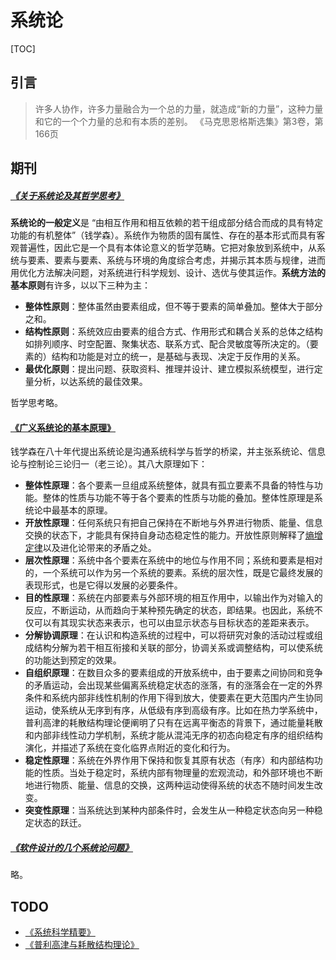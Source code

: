 # 系统论

[TOC]

## 引言

> 许多人协作，许多力量融合为一个总的力量，就造成“新的力量”，这种力量和它的一个个力量的总和有本质的差别。
> <name>《马克思恩格斯选集》第3卷，第166页</name>

## 期刊

##### [《关于系统论及其哲学思考》](https://www.zhihu.com/xen/market/pdf-view/paid_magazine/1395619494182637568)

**系统论的一般定义**是 “由相互作用和相互依赖的若干组成部分结合而成的具有特定功能的有机整体”（钱学森）。系统作为物质的固有属性、存在的基本形式而具有客观普遍性，因此它是一个具有本体论意义的哲学范畴。它把对象放到系统中，从系统与要素、要素与要素、系统与环境的角度综合考虑，并揭示其本质与规律，进而用优化方法解决问题，对系统进行科学规划、设计、选优与使其运作。**系统方法的基本原则**有许多，以以下三种为主：

* **整体性原则**：整体虽然由要素组成，但不等于要素的简单叠加。整体大于部分之和。
* **结构性原则**：系统效应由要素的组合方式、作用形式和耦合关系的总体之结构如排列顺序、时空配置、聚集状态、联系方式、配合灵敏度等所决定的。（要素的）结构和功能是对立的统一，是基础与表现、决定于反作用的关系。
* **最优化原则**：提出问题、获取资料、推理并设计、建立模拟系统模型，进行定量分析，以达系统的最佳效果。

哲学思考略。

#### [《广义系统论的基本原理》](https://www.zhihu.com/xen/market/pdf-view/paid_magazine/1390411549262069760)

钱学森在八十年代提出系统论是沟通系统科学与哲学的桥梁，并主张系统论、信息论与控制论三论归一（老三论）。其八大原理如下：

* **整体性原理**：各个要素一旦组成系统整体，就具有孤立要素不具备的特性与功能。整体的性质与功能不等于各个要素的性质与功能的叠加。整体性原理是系统论中最基本的原理。
* **开放性原理**：任何系统只有把自己保持在不断地与外界进行物质、能量、信息交换的状态下，才能具有保持自身动态稳定性的能力。开放性原则解释了[熵增定律](/gists/entropy.html#%E9%87%8A%E4%B9%89)以及进化论带来的矛盾之处。
* **层次性原理**：系统中各个要素在系统中的地位与作用不同；系统和要素是相对的，一个系统可以作为另一个系统的要素。系统的层次性，既是它最终发展的表现形式，也是它得以发展的必要条件。
* **目的性原理**：系统在内部要素与外部环境的相互作用中，以输出作为对输入的反应，不断运动，从而趋向于某种预先确定的状态，即结果。也因此，系统不仅可以有其现实状态来表示，也可以由显示状态与目标状态的差距来表示。
* **分解协调原理**：在认识和构造系统的过程中，可以将研究对象的活动过程或组成结构分解为若干相互衔接和关联的部分，协调关系或调整结构，可以使系统的功能达到预定的效果。
* **自组织原理**：在数目众多的要素组成的开放系统中，由于要素之间协同和竞争的矛盾运动，会出现某些偏离系统稳定状态的涨落，有的涨落会在一定的外界条件和系统内部非线性机制的作用下得到放大，使要素在更大范围内产生协同运动，使系统从无序到有序，从低级有序到高级有序。比如在热力学系统中，普利高津的耗散结构理论便阐明了只有在远离平衡态的背景下，通过能量耗散和内部非线性动力学机制，系统才能从混沌无序的初态向稳定有序的组织结构演化，并描述了系统在变化临界点附近的变化和行为。
* **稳定性原理**：系统在外界作用下保持和恢复其原有状态（有序）和内部结构功能的性质。当处于稳定时，系统内部有物理量的宏观流动，和外部环境也不断地进行物质、能量、信息的交换，这两种运动使得系统的状态不随时间发生改变。
* **突变性原理**：当系统达到某种内部条件时，会发生从一种稳定状态向另一种稳定状态的跃迁。

##### [《软件设计的几个系统论问题》](https://www.zhihu.com/xen/market/pdf-view/paid_magazine/1395389883674996736)

略。

## TODO

* [《系统科学精要》](https://book.douban.com/subject/4731452/)
* [《普利高津与耗散结构理论》](https://book.douban.com/subject/10563914/)